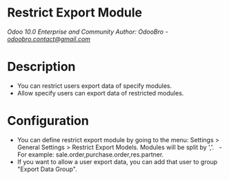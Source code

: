 # Restrict Export Module

*Odoo 10.0 Enterprise and Community*
*Author: OdooBro - odoobro.contact@gmail.com*

# Description

- You can restrict users export data of specify modules.
- Allow specify users can export data of restricted modules.

# Configuration

- You can define restrict export module by going to the menu: Settings > General Settings > Restrict Export Models. Modules will be split by ','.
  - For example: sale.order,purchase.order,res.partner.
- If you want to allow a user export data, you can add that user to group "Export Data Group".
